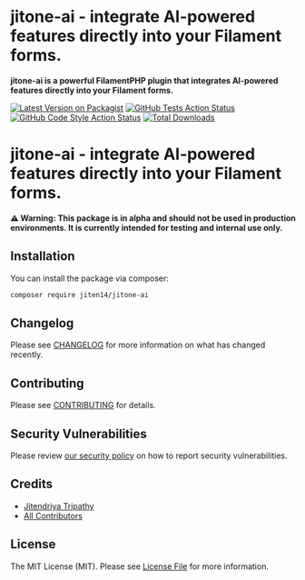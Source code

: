 # jitone-ai - integrate AI-powered features directly into your Filament forms.

**jitone-ai is a powerful FilamentPHP plugin that integrates AI-powered features directly into your Filament forms.**

[![Latest Version on Packagist](https://img.shields.io/packagist/v/jiten14/jitone-ai.svg?style=flat-square)](https://packagist.org/packages/jiten14/jitone-ai)
[![GitHub Tests Action Status](https://img.shields.io/github/actions/workflow/status/jiten14/jitone-ai/run-tests.yml?branch=main&label=tests&style=flat-square)](https://github.com/jiten14/jitone-ai/actions?query=workflow%3Arun-tests+branch%3Amain)
[![GitHub Code Style Action Status](https://img.shields.io/github/actions/workflow/status/jiten14/jitone-ai/fix-php-code-styling.yml?branch=main&label=code%20style&style=flat-square)](https://github.com/jiten14/jitone-ai/actions?query=workflow%3A"Fix+PHP+code+styling"+branch%3Amain)
[![Total Downloads](https://img.shields.io/packagist/dt/jiten14/jitone-ai.svg?style=flat-square)](https://packagist.org/packages/jiten14/jitone-ai)



# jitone-ai - integrate AI-powered features directly into your Filament forms.

**⚠️ Warning: This package is in alpha and should not be used in production environments. It is currently intended for testing and internal use only.**

## Installation

You can install the package via composer:

```bash
composer require jiten14/jitone-ai
```
## Changelog

Please see [CHANGELOG](CHANGELOG.md) for more information on what has changed recently.

## Contributing

Please see [CONTRIBUTING](.github/CONTRIBUTING.md) for details.

## Security Vulnerabilities

Please review [our security policy](../../security/policy) on how to report security vulnerabilities.

## Credits

- [Jitendriya Tripathy](https://github.com/jiten14)
- [All Contributors](../../contributors)

## License

The MIT License (MIT). Please see [License File](LICENSE.md) for more information.
